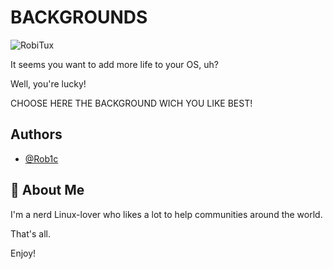 
# BACKGROUNDS

![RobiTux](https://github.com/user-attachments/assets/3cddc227-f3a4-4a15-b9ee-8ca6119f5f44)


It seems you want to add more life to your OS, uh?

Well, you're lucky! 

CHOOSE HERE THE BACKGROUND WICH YOU LIKE BEST!




## Authors

- [@Rob1c](https://www.github.com/Rob1c)


## 🚀 About Me
I'm a nerd Linux-lover who likes a lot to help communities around the world.

That's all.

Enjoy!
